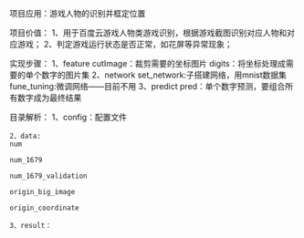 项目应用：游戏人物的识别并框定位置

项目价值：
1、用于百度云游戏人物类游戏识别，根据游戏截图识别对应人物和对应游戏；
2、判定游戏运行状态是否正常，如花屏等异常现象；


实现步骤：
    1、feature
        cutImage：裁剪需要的坐标图片
        digits：将坐标处理成需要的单个数字的图片集
    2、network
        set_network:子搭建网络，用mnist数据集
        fune_tuning:微调网络——目前不用
    3、predict
        pred：单个数字预测，要组合所有数字成为最终结果

目录解析：
	1、config：配置文件

	2、data:
	num

	num_1679

	num_1679_validation

	origin_big_image

	origin_coordinate

	3、result：



